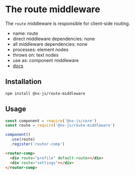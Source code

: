 # The route middleware

The `route` middleware is responsible for client-side routing.

- name: route
- direct middleware dependencies: none
- all middleware dependencies: none
- processes: element nodes
- throws on: text nodes
- use as: component middleware
- [docs](http://nx-framework/docs/middlewares/route)

## Installation

`npm install @nx-js/route-middleware`

## Usage

```js
const component = require('@nx-js/core')
const route = require('@nx-js/route-middleware')

component()
  .use(route)
  .register('router-comp')
```

```html
<router-comp>
  <div route="profile" default-route></div>
  <div route="settings"></div>
</router-comp>
```
